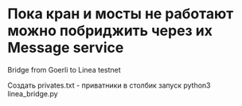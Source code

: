 # Пока кран и мосты не работают можно побриджить через их Message service

Bridge from Goerli to Linea testnet

Создать privates.txt - приватники в столбик
запуск 
python3 linea_bridge.py
